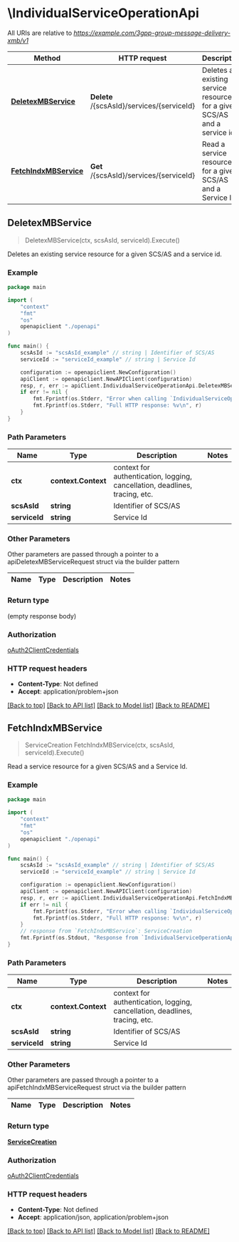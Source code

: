 # \IndividualServiceOperationApi

All URIs are relative to *https://example.com/3gpp-group-message-delivery-xmb/v1*

Method | HTTP request | Description
------------- | ------------- | -------------
[**DeletexMBService**](IndividualServiceOperationApi.md#DeletexMBService) | **Delete** /{scsAsId}/services/{serviceId} | Deletes an existing service resource for a given SCS/AS and a service id.
[**FetchIndxMBService**](IndividualServiceOperationApi.md#FetchIndxMBService) | **Get** /{scsAsId}/services/{serviceId} | Read a service resource for a given SCS/AS and a Service Id.



## DeletexMBService

> DeletexMBService(ctx, scsAsId, serviceId).Execute()

Deletes an existing service resource for a given SCS/AS and a service id.

### Example

```go
package main

import (
    "context"
    "fmt"
    "os"
    openapiclient "./openapi"
)

func main() {
    scsAsId := "scsAsId_example" // string | Identifier of SCS/AS
    serviceId := "serviceId_example" // string | Service Id

    configuration := openapiclient.NewConfiguration()
    apiClient := openapiclient.NewAPIClient(configuration)
    resp, r, err := apiClient.IndividualServiceOperationApi.DeletexMBService(context.Background(), scsAsId, serviceId).Execute()
    if err != nil {
        fmt.Fprintf(os.Stderr, "Error when calling `IndividualServiceOperationApi.DeletexMBService``: %v\n", err)
        fmt.Fprintf(os.Stderr, "Full HTTP response: %v\n", r)
    }
}
```

### Path Parameters


Name | Type | Description  | Notes
------------- | ------------- | ------------- | -------------
**ctx** | **context.Context** | context for authentication, logging, cancellation, deadlines, tracing, etc.
**scsAsId** | **string** | Identifier of SCS/AS | 
**serviceId** | **string** | Service Id | 

### Other Parameters

Other parameters are passed through a pointer to a apiDeletexMBServiceRequest struct via the builder pattern


Name | Type | Description  | Notes
------------- | ------------- | ------------- | -------------



### Return type

 (empty response body)

### Authorization

[oAuth2ClientCredentials](../README.md#oAuth2ClientCredentials)

### HTTP request headers

- **Content-Type**: Not defined
- **Accept**: application/problem+json

[[Back to top]](#) [[Back to API list]](../README.md#documentation-for-api-endpoints)
[[Back to Model list]](../README.md#documentation-for-models)
[[Back to README]](../README.md)


## FetchIndxMBService

> ServiceCreation FetchIndxMBService(ctx, scsAsId, serviceId).Execute()

Read a service resource for a given SCS/AS and a Service Id.

### Example

```go
package main

import (
    "context"
    "fmt"
    "os"
    openapiclient "./openapi"
)

func main() {
    scsAsId := "scsAsId_example" // string | Identifier of SCS/AS
    serviceId := "serviceId_example" // string | Service Id

    configuration := openapiclient.NewConfiguration()
    apiClient := openapiclient.NewAPIClient(configuration)
    resp, r, err := apiClient.IndividualServiceOperationApi.FetchIndxMBService(context.Background(), scsAsId, serviceId).Execute()
    if err != nil {
        fmt.Fprintf(os.Stderr, "Error when calling `IndividualServiceOperationApi.FetchIndxMBService``: %v\n", err)
        fmt.Fprintf(os.Stderr, "Full HTTP response: %v\n", r)
    }
    // response from `FetchIndxMBService`: ServiceCreation
    fmt.Fprintf(os.Stdout, "Response from `IndividualServiceOperationApi.FetchIndxMBService`: %v\n", resp)
}
```

### Path Parameters


Name | Type | Description  | Notes
------------- | ------------- | ------------- | -------------
**ctx** | **context.Context** | context for authentication, logging, cancellation, deadlines, tracing, etc.
**scsAsId** | **string** | Identifier of SCS/AS | 
**serviceId** | **string** | Service Id | 

### Other Parameters

Other parameters are passed through a pointer to a apiFetchIndxMBServiceRequest struct via the builder pattern


Name | Type | Description  | Notes
------------- | ------------- | ------------- | -------------



### Return type

[**ServiceCreation**](ServiceCreation.md)

### Authorization

[oAuth2ClientCredentials](../README.md#oAuth2ClientCredentials)

### HTTP request headers

- **Content-Type**: Not defined
- **Accept**: application/json, application/problem+json

[[Back to top]](#) [[Back to API list]](../README.md#documentation-for-api-endpoints)
[[Back to Model list]](../README.md#documentation-for-models)
[[Back to README]](../README.md)

